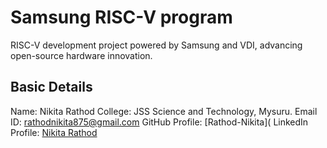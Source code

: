 # Samsung RISC-V program
RISC-V development project powered by Samsung and VDI, advancing open-source hardware innovation.
## Basic Details
Name: Nikita Rathod
College: JSS Science and Technology, Mysuru.
Email ID: rathodnikita875@gmail.com
GitHub Profile: [Rathod-Nikita](
LinkedIn Profile: [Nikita Rathod](https://www.linkedin.com/in/nikita-rathod-9324ba279?utm_source=share&utm_campaign=share_via&utm_content=profile&utm_medium=android_app)
